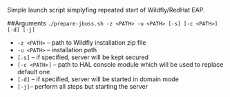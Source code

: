 Simple launch script simplyfing repeated start of Wildfly/RedHat EAP.

##Arguments
`./prepare-jboss.sh -z <PATH> -u <PATH> [-s] [-c <PATH>] [-d] [-j]`

 * `-z <PATH>` – path to Wildfly installation zip file
 * `-u <PATH>` – installation path
 * `[-s]` – if specified, server will be kept secured
 * `[-c <PATH>]` – path to HAL console module which will be used to replace default one
 * `[-d]` – if specified, server will be started in domain mode
 * `[-j]`– perform all steps but starting the server
